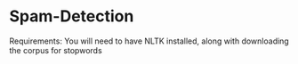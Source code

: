 # Spam-Detection

Requirements: You will need to have NLTK installed, along with downloading the corpus for stopwords
